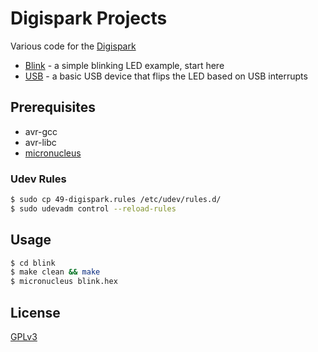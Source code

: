 # Digispark Projects

Various code for the [Digispark](http://digistump.com/wiki/digispark)

 - [Blink](blink) - a simple blinking LED example, start here
 - [USB](usb) - a basic USB device that flips the LED based on USB interrupts

## Prerequisites

 - avr-gcc
 - avr-libc
 - [micronucleus](https://github.com/micronucleus/micronucleus)

### Udev Rules

```bash
$ sudo cp 49-digispark.rules /etc/udev/rules.d/
$ sudo udevadm control --reload-rules
```

## Usage

```bash
$ cd blink
$ make clean && make
$ micronucleus blink.hex
```

## License

[GPLv3](LICENSE)
